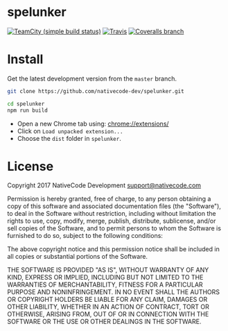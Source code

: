 # spelunker

[![TeamCity (simple build status)](https://img.shields.io/teamcity/http/build.nativecode.com/s/nativecode_opensource_nofrills_spelunker_continous.svg?style=flat-square)](https://build.nativecode.com/viewType.html?buildTypeId=nativecode_opensource_nofrills_spelunker_continous)
[![Travis](https://img.shields.io/travis/nativecode-dev/spelunker.svg?style=flat-square&label=travis)](https://travis-ci.org/nativecode-dev/spelunker)
[![Coveralls branch](https://img.shields.io/coveralls/nativecode-dev/spelunker/master.svg?style=flat-square)](https://coveralls.io/r/nativecode-dev/spelunker?branch=master)

# Install

Get the latest development version from the `master` branch.

```bash
git clone https://github.com/nativecode-dev/spelunker.git
```

```bash
cd spelunker
npm run build
```

- Open a new Chrome tab using: [chrome://extensions/](chrome://extensions/)
- Click on `Load unpacked extension...`
- Choose the `dist` folder in `spelunker`.


# License

Copyright 2017 NativeCode Development <support@nativecode.com>

Permission is hereby granted, free of charge, to any person obtaining a copy of this software and associated
documentation files (the "Software"), to deal in the Software without restriction, including without
limitation the rights to use, copy, modify, merge, publish, distribute, sublicense, and/or sell copies of the
Software, and to permit persons to whom the Software is furnished to do so, subject to the following
conditions:

The above copyright notice and this permission notice shall be included in all copies or substantial portions
of the Software.

THE SOFTWARE IS PROVIDED "AS IS", WITHOUT WARRANTY OF ANY KIND, EXPRESS OR IMPLIED, INCLUDING BUT NOT LIMITED
TO THE WARRANTIES OF MERCHANTABILITY, FITNESS FOR A PARTICULAR PURPOSE AND NONINFRINGEMENT. IN NO EVENT SHALL
THE AUTHORS OR COPYRIGHT HOLDERS BE LIABLE FOR ANY CLAIM, DAMAGES OR OTHER LIABILITY, WHETHER IN AN ACTION OF
CONTRACT, TORT OR OTHERWISE, ARISING FROM, OUT OF OR IN CONNECTION WITH THE SOFTWARE OR THE USE OR OTHER
DEALINGS IN THE SOFTWARE.
